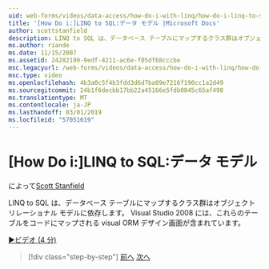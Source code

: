 ```yaml
---
uid: web-forms/videos/data-access/how-do-i-with-linq/how-do-i-linq-to-sql-data-model
title: '[How Do i:]LINQ to SQL:データ モデル |Microsoft Docs'
author: scottstanfield
description: LINQ to SQL は、データベース テーブルにマップするクラス群はオブジェクト リレーショナル モデルに依存します。 Visual Studio 2008 には、ビジュアルの ORM デザイン画面が含まれています.
ms.author: riande
ms.date: 11/15/2007
ms.assetid: 24282199-9edf-4211-ac6e-f05df68cccbe
msc.legacyurl: /web-forms/videos/data-access/how-do-i-with-linq/how-do-i-linq-to-sql-data-model
msc.type: video
ms.openlocfilehash: 4b3a0c5f4b3fdd3d6d7ba89e7216f190cc1a2d49
ms.sourcegitcommit: 24b1f6decbb17bb22a45166e5fdb0845c65af498
ms.translationtype: MT
ms.contentlocale: ja-JP
ms.lasthandoff: 03/01/2019
ms.locfileid: "57051619"
---
```

<a name="how-do-i-linq-to-sql-data-model"></a>[How Do i:]LINQ to SQL:データ モデル
====================
によって[Scott Stanfield](https://github.com/scottstanfield)

LINQ to SQL は、データベース テーブルにマップするクラス群はオブジェクト リレーショナル モデルに依存します。 Visual Studio 2008 には、これらのテーブルをコードにマップされる visual ORM デザイン画面が含まれています。

[&#9654;ビデオ (4 分)](https://channel9.msdn.com/Blogs/ASP-NET-Site-Videos/how-do-i-linq-to-sql-data-model)

> [!div class="step-by-step"]
> [前へ](how-do-i-linq-to-sql-overview.md)
> [次へ](how-do-i-linq-to-sql-querying-the-database.md)
